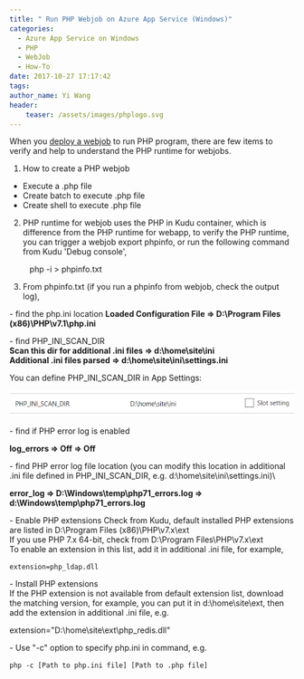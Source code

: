 ```yaml
---
title: " Run PHP Webjob on Azure App Service (Windows)"
categories:
  - Azure App Service on Windows
  - PHP
  - WebJob
  - How-To
date: 2017-10-27 17:17:42
tags:
author_name: Yi Wang
header:
    teaser: /assets/images/phplogo.svg
---
```


When you [deploy a webjob](https://docs.microsoft.com/en-us/Azure/app-service/web-sites-create-web-jobs) to run PHP program, there are few items to verify and help to understand the PHP runtime for webjobs.

1. How to create a PHP webjob
- Execute a .php file
- Create batch to execute .php file
- Create shell to execute .php file

2. PHP runtime for webjob uses the PHP in Kudu container, which is difference from the PHP runtime for webapp, to verify the PHP runtime, you can trigger a webjob export phpinfo, or run the following command from Kudu 'Debug console',

       php -i > phpinfo.txt

3. From phpinfo.txt (if you run a phpinfo from webjob, check the output log),

\- find the php.ini location
**Loaded Configuration File =\> D:\\Program Files (x86)\\PHP\\v7.1\\php.ini**

\- find PHP\_INI\_SCAN\_DIR\
**Scan this dir for additional .ini files =\> d:\\home\\site\\ini**\
**Additional .ini files parsed =\> d:\\home\\site\\ini\\settings.ini**

You can define PHP\_INI\_SCAN\_DIR in App Settings:

 [![](/media/2017/10/Capture8.png)](/media/2017/10/Capture8.png) 
 
 \- find if PHP error log is enabled

**log\_errors =\> Off =\> Off**

\- find PHP error log file location (you can modify this location in additional .ini file defined in PHP\_INI\_SCAN\_DIR, e.g. d:\\home\\site\\ini\\settings.ini)\

**error\_log =\> D:\\Windows\\temp\\php71\_errors.log =\> d:\\Windows\\temp\\php71\_errors.log**

\- Enable PHP extensions
Check from Kudu, default installed PHP extensions are listed in D:\\Program Files (x86)\\PHP\\v7.x\\ext\
If you use PHP 7.x 64-bit, check from D:\\Program Files\\PHP\\v7.x\\ext\
To enable an extension in this list, add it in additional .ini file, for example,

    extension=php_ldap.dll

\- Install PHP extensions\
If the PHP extension is not available from default extension list, download the matching version, for example, you can put it in d:\\home\\site\\ext, then add the extension in additional .ini file, e.g.

extension="D:\\home\\site\\ext\\php\_redis.dll"

\- Use "-c" option to specify php.ini in command, e.g.

    php -c [Path to php.ini file] [Path to .php file]
